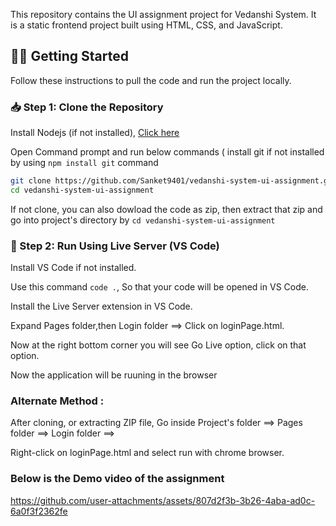 This repository contains the UI assignment project for Vedanshi System. It is a static frontend project built using HTML, CSS, and JavaScript.

## 🧑‍💻 Getting Started

Follow these instructions to pull the code and run the project locally.

### 📥 Step 1: Clone the Repository

Install Nodejs (if not installed), [Click here](https://nodejs.org/en/download)

Open Command prompt and run below commands ( install git if not installed by using ```npm install git``` command

```bash
git clone https://github.com/Sanket9401/vedanshi-system-ui-assignment.git
cd vedanshi-system-ui-assignment
```

If not clone, you can also dowload the code as zip, then extract that zip and go into project's directory by
```cd vedanshi-system-ui-assignment```

### 🚀 Step 2: Run Using Live Server (VS Code)

Install VS Code if not installed.

Use this command ```code .```, So that your code will be opened in VS Code.

Install the Live Server extension in VS Code.

Expand Pages folder,then Login folder ==> Click on loginPage.html.

Now at the right bottom corner you will see Go Live option, click on that option.

Now the application will be ruuning in the browser

### Alternate Method :

After cloning, or extracting ZIP file, Go inside Project's folder ==> Pages folder ==> Login folder ==>

Right-click on loginPage.html and select run with chrome browser.

### Below is the Demo video of the assignment

https://github.com/user-attachments/assets/807d2f3b-3b26-4aba-ad0c-6a0f3f2362fe






